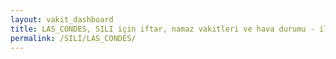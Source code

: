 ```yaml
---
layout: vakit_dashboard
title: LAS_CONDES, SILI için iftar, namaz vakitleri ve hava durumu - ilçe/eyalet seç
permalink: /SILI/LAS_CONDES/
---
```


<script type="text/javascript">
  var GLOBAL_COUNTRY = 'SILI';
  var GLOBAL_CITY = 'LAS_CONDES';
  var GLOBAL_STATE = '';
  var lat = 72;
  var lon = 21;
</script>
